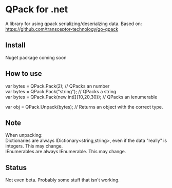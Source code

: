 # QPack for .net
A library for using qpack serializing/deserialzing data.  Based on:  
https://github.com/transceptor-technology/go-qpack

## Install
Nuget package coming soon  
  
## How to use
var bytes = QPack.Pack(2); // QPacks an number  
var bytes = QPack.Pack("string"); // QPacks a string  
var bytes = QPack.Pack(new int[]{10,20,30}); // QPacks an ienumerable  
  
var obj = QPack.Unpack(bytes); // Returns an object with the correct type.  

## Note
When unpacking:  
Dictionaries are always IDictionary<string,string>, even if the data "really" is integers.  This may change.  
IEnumerables are always IEnumerable<string>.  This may change.  
  
## Status
Not even beta.  Probably some stuff that isn't working.  